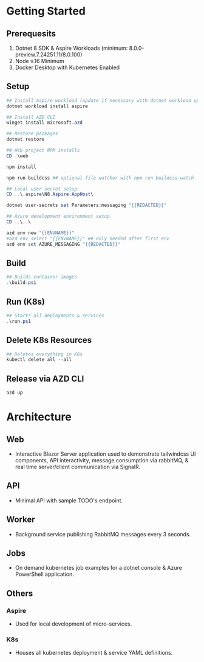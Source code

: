 # Getting Started

## Prerequesits

1. Dotnet 8 SDK & Aspire Workloads (minimum: 8.0.0-preview.7.24251.11/8.0.100)
2. Node v.16 Minimum
3. Docker Desktop with Kubernetes Enabled

## Setup
```powershell
## Install Aspire workload (update if necessary with dotnet workload update)
dotnet workload install aspire

## Install AZD CLI
winget install microsoft.azd

## Restore packages
dotnet restore

## Web project NPM installs
CD .\web

npm install

npm run buildcss ## optional file watcher with npm run buildcss-watch

## Local user secret setup
CD ..\.aspire\N8.Aspire.AppHost\

dotnet user-secrets set Parameters:messaging "{{REDACTED}}"

## Azure development environment setup
CD ..\..\

azd env new "{{ENVNAME}}"
#azd env select "{{ENVNAME}}" ## only needed after first env
azd env set AZURE_MESSAGING "{{REDACTED}}"

```

## Build
```powershell
## Builds container images
.\build.ps1
```

## Run (K8s)
```powershell
## Starts all deployments & services
.\run.ps1
```

## Delete K8s Resources
```powershell
## Deletes everything in K8s
kubectl delete all --all
```

## Release via AZD CLI
```powershell
azd up
```

# Architecture

## Web
- Interactive Blazor Server application used to demonstrate tailwindcss UI components, API interactivity, message consumption via rabbitMQ, & real time server/client communication via SignalR.

## API
- Minimal API with sample TODO's endpoint.

## Worker
- Background service publishing RabbitMQ messages every 3 seconds.

## Jobs
- On demand kubernetes job examples for a dotnet console & Azure PowerShell application.

## Others

### Aspire
- Used for local development of micro-services.

### K8s
- Houses all kubernetes deployment & service YAML definitions.
